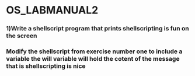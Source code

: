 # OS_LABMANUAL2
<h3>1)Write a shellscript program that prints shellscripting is fun on the screen</h3>

<h3>Modify the shellscript from exercise number one to include a variable the will variable will hold the cotent of the message that is shellscripting is nice</h3>
